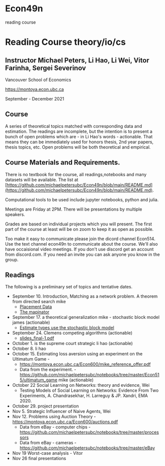 # Econ49n
reading course
# Reading Course theory/io/cs
## Instructor Michael Peters, Li Hao, Li Wei, Vitor Farinha, Sergei Severinov
Vancouver School of Economics

https://montoya.econ.ubc.ca

September - December 2021

## Course 

A series of theoretical topics matched with corresponding data and estimation.  The readings are incomplete, but the intention is to present a bunch of open problems which are - in Li Hao's words - actionable.  That means they can be immediately used for honors thesis, 2nd year papers, thesis topics, etc.  Open problems will be both theoretical and empirical.
## Course Materials and Requirements.

There is no textbook for the course, all readings,notebooks and many datasets will be available.  The list at [https://github.com/michaelpetersubc/Econ49n/blob/main/README.md](https://github.com/michaelpetersubc/Econ49n/blob/main/README.md).

Computational tools to be used include jupyter notebooks, python and julia.

Meetings are Friday at 2PM.  There will be presentations by multiple speakers.

Grades are based on individual projects which you will present.  The first part of the course at least will be on zoom to keep it as open as possible.

Too make it easy to communicate please join the dicord channel Econ514.  Use the text channel econ49n to communicate about the course.  We'll also have occaisional video meetings.   If you don't use discord get an account from discord.com.  If you need an invite you can ask anyone you know in the group.  


## Readings
The following is a preliminary set of topics and tentative dates. 

* September 10. Introduction, Matching as a network problem. A theorem from directed search mike
  * [Placement Data](https://support.econjobmarket.org/api/mapinator)
  * [The mapinator](https://sage.microeconomics.ca)
* September 17. a theoretical generalization mike  - stochastic block model james (actionable) 
  * [Estimate types use the stochastic block model](https://github.com/jbrightuniverse/EJM-Project/blob/main/assignment.pdf)
* September 24. Clemens competing algorithms (actionable) 
  * [slides_final-1.pdf](clemens/slides_final-1.pdf)
* October 1. is the supreme court strategic li hao (actionable)
* October 8. li hao
* October 15. Estimating loss aversion using an experiment on the Ultimatum Game - 
  * https://montoya.econ.ubc.ca/Econ600/mike_reference_offer.pdf
  * Data from the experiment. - https://github.com/michaelpetersubc/notebooks/tree/master/Econ515/ultimatum_game mike (actionable)
* October 22 Social Learning on Networks: theory and evidence,  Wei
  * Testing Models of Social Learning on Networks: Evidence From Two Experiments, A. Chandrasekhar, H. Larreguy & JP. Xandri, EMA 2020.
* October 29. project presentation
* Nov 5. Strategic Influencer of Naive Agents, Wei
* Nov 12. Problems using Auction Theory - https://montoya.econ.ubc.ca/Econ600/auctions.pdf
  * Data from eBay - computer chips - https://github.com/michaelpetersubc/notebooks/tree/master/processors
  * Data from eBay - cameras - https://github.com/michaelpetersubc/notebooks/tree/master/eBay
* Nov 19 Worst-case analysis - Vitor
* Nov 26 final presentations
